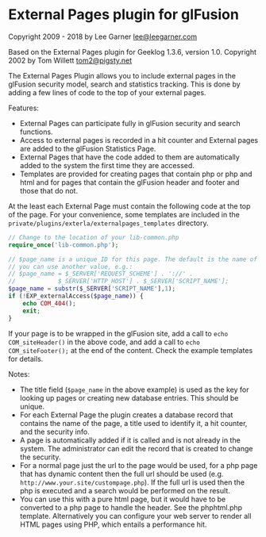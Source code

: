 # External Pages plugin for glFusion
Copyright 2009 - 2018 by Lee Garner  lee@leegarner.com

Based on the External Pages plugin for Geeklog 1.3.6, version 1.0.
Copyright 2002 by Tom Willett tom2@pigsty.net

The External Pages Plugin allows you to include external pages in
the glFusion security model, search and statistics tracking.  This is done by
adding a few lines of code to the top of your external pages.

Features:
* External Pages can participate fully in glFusion security and search functions.
* Access to external pages is recorded in a hit counter and External pages are added to the glFusion
  Statistics Page.
* External Pages that have the code added to them are automatically added to the system the first time they
  are accessed.
* Templates are provided for creating pages that contain php or php and html and for pages that contain
  the glFusion header and footer and those that do not.

At the least each External Page must contain the following code at the top of the page.
For your convenience, some templates are included in the `private/plugins/exterla/externalpages_templates` directory.

```php
// Change to the location of your lib-common.php
require_once('lib-common.php');

// $page_name is a unique ID for this page. The default is the name of the script, but
// you can use another value, e.g.:
// $page_name = $_SERVER['REQUEST_SCHEME'] . '://' .
//            $_SERVER['HTTP_HOST'] . $_SERVER['SCRIPT_NAME'];
$page_name = substr($_SERVER['SCRIPT_NAME'],1);
if (!EXP_externalAccess($page_name)) {
    echo COM_404();
    exit;
}
```
If your page is to be wrapped in the glFusion site, add a call to `echo COM_siteHeader()` in the above code,
and add a call to `echo COM_siteFooter();` at the end of the content. Check the example templates for details.

Notes:
* The title field (`$page_name` in the above example) is used as the key
for looking up pages or creating new database entries. This should be unique.
* For each External Page the plugin creates a database record that contains the name of the page,
  a title used to identify it, a hit counter, and the security info.
* A page is automatically added if it is called and is not already in the system. The administrator
  can edit the record that is created to change the security.
* For a normal page just the url to the page would be used, for a php page that has dynamic content
  then the full url should be used (e.g. `http://www.your.site/custompage.php`). If the full url is used then
  the php is executed and a search would be performed on the result.
* You can use this with a pure html page, but it would have to be converted to a php page to handle
  the header. See the phphtml.php template. Alternatively you can configure your
web server to render all HTML pages using PHP, which entails a performance hit.
